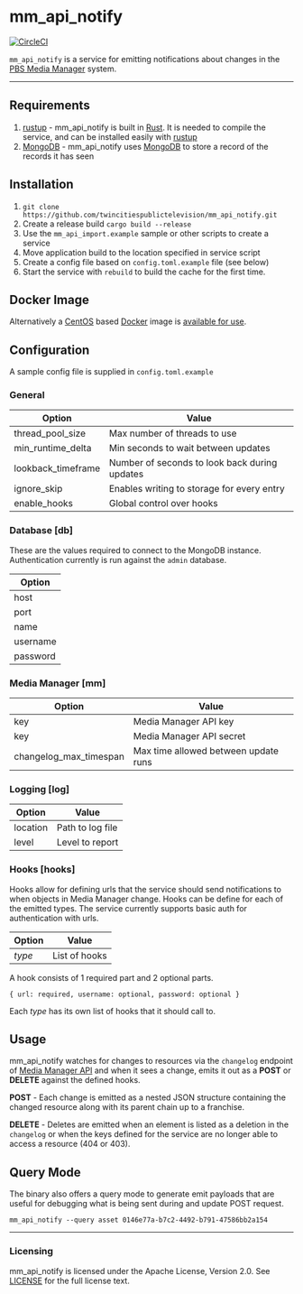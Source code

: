 # mm_api_notify
[![CircleCI](https://circleci.com/gh/twincitiespublictelevision/mm_api_notify.svg?style=svg)](https://circleci.com/gh/twincitiespublictelevision/mm_api_notify)

`mm_api_notify` is a service for emitting notifications about changes in the [PBS Media Manager](https://docs.pbs.org/display/MM) system.

---

## Requirements

1. [rustup](https://rustup.rs) - mm_api_notify is built in [Rust](https://www.rust-lang.org/en-US/). It is needed to compile the service, and can be installed easily with [rustup](https://rustup.rs)
2. [MongoDB](https://www.mongodb.com/) - mm_api_notify uses [MongoDB](https://www.mongodb.com/) to store a record of the records it has seen

## Installation

1. `git clone https://github.com/twincitiespublictelevision/mm_api_notify.git`
2. Create a release build `cargo build --release`
3. Use the `mm_api_import.example` sample or other scripts to create a service
4. Move application build to the location specified in service script
5. Create a config file based on `config.toml.example` file (see below)
6. Start the service with `rebuild` to build the cache for the first time.

## Docker Image

Alternatively a [CentOS](https://www.centos.org/) based [Docker](https://www.docker.com/) image is [available for use](https://hub.docker.com/r/tptwebmaster/mm_api_notify/).

## Configuration

A sample config file is supplied in `config.toml.example`

### General

| Option             | Value                                         |
| ------------------ | --------------------------------------------- |
| thread_pool_size   | Max number of threads to use                  |
| min_runtime_delta  | Min seconds to wait between updates           |
| lookback_timeframe | Number of seconds to look back during updates |
| ignore_skip        | Enables writing to storage for every entry    |
| enable_hooks       | Global control over hooks                     |

### Database [db]

These are the values required to connect to the MongoDB instance. Authentication currently is run against the `admin` database.

| Option   |
| -------- |
| host     |
| port     |
| name     |
| username |
| password |

### Media Manager [mm]

| Option                 | Value                                |
| ---------------------- | ------------------------------------ |
| key                    | Media Manager API key                |
| key                    | Media Manager API secret             |
| changelog_max_timespan | Max time allowed between update runs |

### Logging [log]

| Option   | Value            |
| -------- | ---------------- |
| location | Path to log file |
| level    | Level to report  |

### Hooks [hooks]

Hooks allow for defining urls that the service should send notifications to when
objects in Media Manager change. Hooks can be define for each of the emitted
types. The service currently supports basic auth for authentication with urls.

| Option | Value         |
| ------ | ------------- |
| *type* | List of hooks |

A hook consists of 1 required part and 2 optional parts.

`{ url: required, username: optional, password: optional }`

Each *type* has its own list of hooks that it should call to.

## Usage

mm_api_notify watches for changes to resources via the `changelog` endpoint of [Media Manager API](https://docs.pbs.org/display/CDA/Media+Manager+API) and when it sees a change, emits it out as a **POST** or **DELETE** against the defined hooks.

**POST** - Each change is emitted as a nested JSON structure containing the changed resource along with its parent chain up to a franchise.

**DELETE** - Deletes are emitted when an element is listed as a deletion in the `changelog` or when the keys defined for the service are no longer able to access a resource (404 or 403).

## Query Mode

The binary also offers a query mode to generate emit payloads that are useful for debugging what is being sent during and update POST request.

```
mm_api_notify --query asset 0146e77a-b7c2-4492-b791-47586bb2a154
```

---

### Licensing

mm_api_notify is licensed under the Apache License, Version 2.0. See [LICENSE](LICENSE) for the full license text.